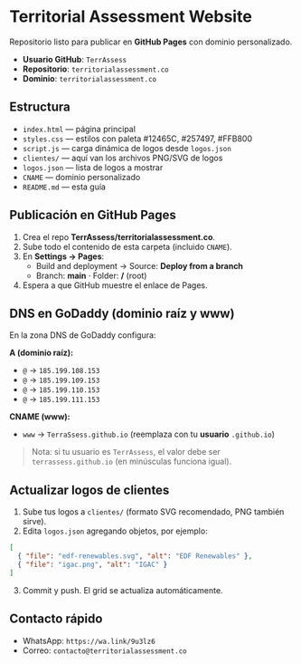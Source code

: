 # Territorial Assessment Website

Repositorio listo para publicar en **GitHub Pages** con dominio personalizado.

- **Usuario GitHub**: `TerrAssess`
- **Repositorio**: `territorialassessment.co`
- **Dominio**: `territorialassessment.co`

## Estructura
- `index.html` — página principal
- `styles.css` — estilos con paleta #12465C, #257497, #FFB800
- `script.js` — carga dinámica de logos desde `logos.json`
- `clientes/` — aquí van los archivos PNG/SVG de logos
- `logos.json` — lista de logos a mostrar
- `CNAME` — dominio personalizado
- `README.md` — esta guía

## Publicación en GitHub Pages
1. Crea el repo **TerrAssess/territorialassessment.co**.
2. Sube todo el contenido de esta carpeta (incluido `CNAME`).
3. En **Settings → Pages**:  
   - Build and deployment → Source: **Deploy from a branch**  
   - Branch: **main** · Folder: **/** (root)  
4. Espera a que GitHub muestre el enlace de Pages.

## DNS en GoDaddy (dominio raíz y www)
En la zona DNS de GoDaddy configura:

**A (dominio raíz):**
- `@` → `185.199.108.153`
- `@` → `185.199.109.153`
- `@` → `185.199.110.153`
- `@` → `185.199.111.153`

**CNAME (www):**
- `www` → `TerraSsess.github.io` (reemplaza con tu **usuario** `.github.io`)

> Nota: si tu usuario es `TerrAssess`, el valor debe ser `terrassess.github.io` (en minúsculas funciona igual).

## Actualizar logos de clientes
1. Sube tus logos a `clientes/` (formato SVG recomendado, PNG también sirve).
2. Edita `logos.json` agregando objetos, por ejemplo:
```json
[
  { "file": "edf-renewables.svg", "alt": "EDF Renewables" },
  { "file": "igac.png", "alt": "IGAC" }
]
```
3. Commit y push. El grid se actualiza automáticamente.

## Contacto rápido
- WhatsApp: `https://wa.link/9u3lz6`
- Correo: `contacto@territorialassessment.co`

